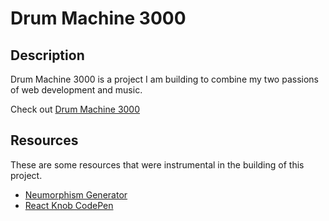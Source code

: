# Drum Machine 3000

## Description

Drum Machine 3000 is a project I am building to combine my two passions of web development and music.

Check out [Drum Machine 3000](https://eloquent-lewin-b1a381.netlify.com/)

## Resources

These are some resources that were instrumental in the building of this project.

- [Neumorphism Generator](https://neumorphism.io/)
- [React Knob CodePen](https://codepen.io/CodePenUser999/pen/gOpYyej)
